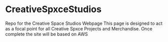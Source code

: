# CreativeSpxceStudios
Repo for the Creative Space Studios Webpage
This page is designed to act as a focal point for all Creative Spxce Projects and Merchandise.
Once complete the site will be based on AWS

